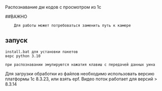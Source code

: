 Распознавание дм кодов с просмотром из 1с

##ВАЖНО
```
    Для работы может потребоваться заменить путь к камере
```
## запуск 
    
    install.bat для установки пакетов
    верс python 3.10

    при распознавании эмулируются нажатия клавиш с передачей данных уина


Для загрузки обработки из файлов необходимо использовать версию платформы 1с 8.3.23, или взять epf. Видео поток работает для версий > 8.3.14
